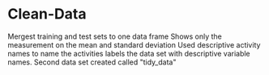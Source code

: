 # Clean-Data
Mergest training and test sets to one data frame
Shows only the measurement on the mean and standard deviation
Used descriptive activity names to name the activities 
labels the data set with descriptive variable names.
Second data set created called "tidy_data"

